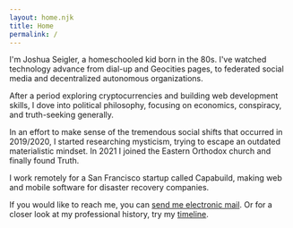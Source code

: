 ```yaml
---
layout: home.njk
title: Home
permalink: /
---
```


I'm Joshua Seigler, a homeschooled kid born in the 80s. I've watched technology advance from dial-up and Geocities pages, to federated social media and decentralized autonomous organizations.

After a period exploring cryptocurrencies and building web development skills, I dove into political philosophy, focusing on economics, conspiracy, and truth-seeking generally.

In an effort to make sense of the tremendous social shifts that occurred in 2019/2020, I started researching mysticism, trying to escape an outdated materialistic mindset. In 2021 I joined the Eastern Orthodox church and finally found Truth.

I work remotely for a San Francisco startup called Capabuild, making web and mobile software for disaster recovery companies.

If you would like to reach me, you can [send me electronic mail](mailto:joshua@seigler.net?subject=found+your+website). Or for a closer look at my professional history, try my [timeline](/timeline).
